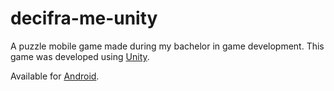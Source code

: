 # decifra-me-unity

A puzzle mobile game made during my bachelor in game development.
This game was developed using [Unity](https://unity.com/).

Available for [Android](https://play.google.com/store/apps/details?id=com.Garage493.DecifraMe).
